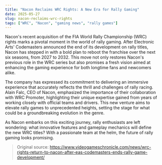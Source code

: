 ```yaml
---
title: "Nacon Reclaims WRC Rights: A New Era for Rally Gaming"
date: 2025-05-27
slug: nacon-reclaims-wrc-rights
tags: ["WRC", "Nacon", "gaming news", "rally games"]
---
```


Nacon's recent acquisition of the FIA World Rally Championship (WRC) rights marks a pivotal moment in the world of rally gaming. After Electronic Arts' Codemasters announced the end of its development on rally titles, Nacon has stepped in with a bold plan to reboot the franchise over the next six seasons, from 2027 to 2032. This move not only restores Nacon's previous role in the WRC series but also promises a fresh vision aimed at enhancing the gaming experience for both longtime fans and newcomers alike.

The company has expressed its commitment to delivering an immersive experience that accurately reflects the thrill and challenges of rally racing. Alain Falc, CEO of Nacon, emphasized the importance of their collaboration with WRC Promoter, highlighting their unique expertise gained from years of working closely with official teams and drivers. This new venture aims to elevate rally games to unprecedented heights, setting the stage for what could be a groundbreaking evolution in the genre.

As Nacon embarks on this exciting journey, rally enthusiasts are left wondering: what innovative features and gameplay mechanics will define the new WRC titles? With a passionate team at the helm, the future of rally gaming looks promising.

> Original source: https://www.videogameschronicle.com/news/wrc-rights-return-to-nacon-after-eas-codemasters-ends-rally-game-development/